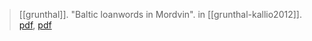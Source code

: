 > [[grunthal]]. "Baltic loanwords in Mordvin". in [[grunthal-kallio2012]]. [pdf](https://www.sgr.fi/sust/sust266/sust266-grunthal.pdf), [pdf](a/r-grunthal2012.pdf)